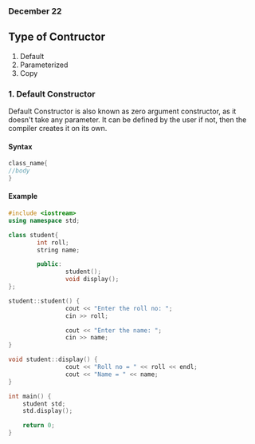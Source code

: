 ### December 22

## Type of Contructor

1. Default
1. Parameterized
1. Copy

### 1. Default Constructor

Default Constructor is also known as zero argument constructor, as it doesn't take any parameter. It can be defined by the user if not, then the compiler creates it on its own.

#### Syntax
```cpp
class_name{
//body 
}
```

#### Example

```cpp
#include <iostream>
using namespace std;

class student{
        int roll;
        string name;

        public:
                student();
                void display();
};

student::student() {
                cout << "Enter the roll no: ";
                cin >> roll;

                cout << "Enter the name: ";
                cin >> name;
}

void student::display() {
                cout << "Roll no = " << roll << endl;
                cout << "Name = " << name;
}

int main() {
    student std;
    std.display();

    return 0;
}
```
